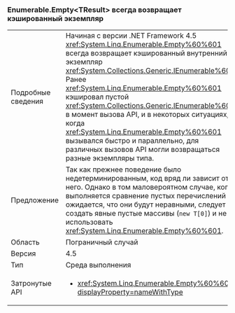 ### <a name="enumerableemptylttresultgt-always-returns-cached-instance"></a>Enumerable.Empty&lt;TResult&gt; всегда возвращает кэшированный экземпляр

|   |   |
|---|---|
|Подробные сведения|Начиная с версии .NET Framework 4.5 <xref:System.Linq.Enumerable.Empty%60%601> всегда возвращает кэшированный внутренний экземпляр <xref:System.Collections.Generic.IEnumerable%601>. Ранее <xref:System.Linq.Enumerable.Empty%60%601> кэшировал пустой <xref:System.Collections.Generic.IEnumerable%601> в момент вызова API, и в некоторых ситуациях, когда <xref:System.Linq.Enumerable.Empty%60%601> вызывался быстро и параллельно, для различных вызовов API могли возвращаться разные экземпляры типа.|
|Предложение|Так как прежнее поведение было недетерминированным, код вряд ли зависит от него. Однако в том маловероятном случае, когда выполняется сравнение пустых перечислений и ожидается, что они будут неравными, следует создать явные пустые массивы (<code>new T[0]</code>) и не использовать <xref:System.Linq.Enumerable.Empty%60%601>.|
|Область|Пограничный случай|
|Версия|4.5|
|Тип|Среда выполнения|
|Затронутые API|<ul><li><xref:System.Linq.Enumerable.Empty%60%601?displayProperty=nameWithType></li></ul>|

